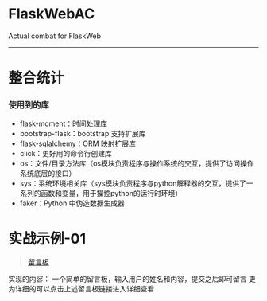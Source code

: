 # FlaskWebAC

Actual combat for FlaskWeb

* * *

# 整合统计

### 使用到的库

-   flask-moment：时间处理库
-   bootstrap-flask：bootstrap 支持扩展库
-   flask-sqlalchemy：ORM 映射扩展库
-   click：更好用的命令行创建库
-   os：文件/目录方法库（os模块负责程序与操作系统的交互，提供了访问操作系统底层的接口）
-   sys：系统环境相关库（sys模块负责程序与python解释器的交互，提供了一系列的函数和变量，用于操控python的运行时环境）
-   faker：Python 中伪造数据生成器

# 实战示例-01

> [留言板](sayhello/README.md)

实现的内容：
一个简单的留言板，输入用户的姓名和内容，提交之后即可留言
更为详细的可以点击上述留言板链接进入详细查看
